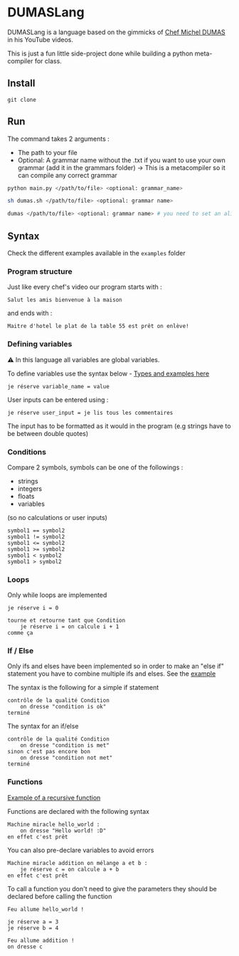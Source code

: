 # DUMASLang

DUMASLang is a language based on the gimmicks of [Chef Michel DUMAS](https://www.youtube.com/c/ChefMichelDumas) in his YouTube videos.

This is just a fun little side-project done while building a python meta-compiler for class.

## Install

```
git clone
```

## Run

The command takes 2 arguments :

- The path to your file
- Optional: A grammar name without the .txt if you want to use your own grammar (add it in the grammars folder) -> This is a metacompiler so it can compile any correct grammar

```sh
python main.py </path/to/file> <optional: grammar_name>

sh dumas.sh </path/to/file> <optional: grammar name>

dumas </path/to/file> <optional: grammar name> # you need to set an alias pointing to dumas.sh first
```

## Syntax

Check the different examples available in the `examples` folder

### Program structure

Just like every chef's video our program starts with :

```
Salut les amis bienvenue à la maison
```

and ends with :

```
Maitre d'hotel le plat de la table 55 est prêt on enlève!
```

### Defining variables

⚠️ In this language all variables are global variables.

To define variables use the syntax below - [Types and examples here](/examples/variables.dumas)

```
je réserve variable_name = value
```

User inputs can be entered using :

```
je réserve user_input = je lis tous les commentaires
```

The input has to be formatted as it would in the program (e.g strings have to be between double quotes)

### Conditions

Compare 2 symbols, symbols can be one of the followings :

- strings
- integers
- floats
- variables

(so no calculations or user inputs)

```
symbol1 == symbol2
symbol1 != symbol2
symbol1 <= symbol2
symbol1 >= symbol2
symbol1 < symbol2
symbol1 > symbol2
```

### Loops

Only while loops are implemented

```
je réserve i = 0

tourne et retourne tant que Condition
    je réserve i = on calcule i + 1
comme ça
```

### If / Else

Only ifs and elses have been implemented so in order to make an "else if" statement you have to combine multiple ifs and elses. See the [example](/examples/if_else.dumas)

The syntax is the following for a simple if statement

```
contrôle de la qualité Condition
    on dresse "condition is ok"
terminé
```

The syntax for an if/else

```
contrôle de la qualité Condition
    on dresse "condition is met"
sinon c'est pas encore bon
    on dresse "condition not met"
terminé
```

### Functions

[Example of a recursive function](/examples/functions.dumas)

Functions are declared with the following syntax

```
Machine miracle hello_world :
    on dresse "Hello world! :D"
en effet c'est prêt
```

You can also pre-declare variables to avoid errors

```
Machine miracle addition on mélange a et b :
    je réserve c = on calcule a + b
en effet c'est prêt
```

To call a function you don't need to give the parameters they should be declared before calling the function

```
Feu allume hello_world !

je réserve a = 3
je réserve b = 4

Feu allume addition !
on dresse c
```
